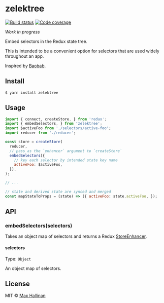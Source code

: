 # zelektree
[![Build status](https://travis-ci.org/maxhallinan/zelektree.svg?branch=master)](https://travis-ci.org/maxhallinan/zelektree)
[![Code coverage](https://codecov.io/gh/maxhallinan/zelektree/badge.svg?branch=master)](https://coveralls.io/repos/github/maxhallinan/zelektree/badge.svg?branch=master)

*Work in progress*

Embed selectors in the Redux state tree.

This is intended to be a convenient option for selectors that are used
widely throughout an app.

Inspired by [Baobab](https://github.com/Yomguithereal/baobab#computed-data-or-monkey-business).


## Install

```
$ yarn install zelektree
```


## Usage

```javascript
import { connect, createStore, } from 'redux';
import { embedSelectors, } from 'zelektree';
import $activeFoo from './selectors/active-foo';
import reducer from './reducer';

const store = createStore(
  reducer,
  // pass as the `enhancer` argument to `createStore`
  embedSelectors({
    // key each selector by intended state key name
    activeFoo: $activeFoo,
  }),
);

// ...

// state and derived state are synced and merged
const mapStateToProps = (state) => ({ activeFoo: state.activeFoo, });
```


## API

### embedSelectors(selectors)

Takes an object map of selectors and returns a Redux
[StoreEnhancer](http://redux.js.org/docs/Glossary.html#store-enhancer).

#### selectors

Type: `Object`

An object map of selectors.


## License

MIT © [Max Hallinan](https://github.com/maxhallinan)
